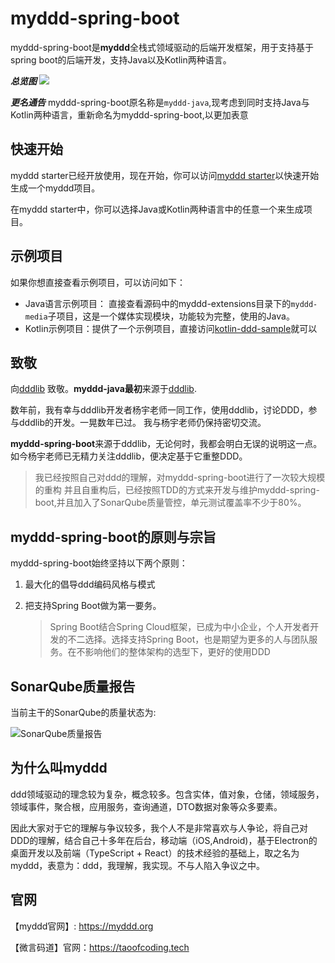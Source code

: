 # myddd-spring-boot

myddd-spring-boot是**myddd**全栈式领域驱动的后端开发框架，用于支持基于spring boot的后端开发，支持Java以及Kotlin两种语言。

***总览图***
![](https://images.taoofcoding.tech/2022/07/myddd-spring-boot-20220722.png)

***更名通告***
myddd-spring-boot原名称是`myddd-java`,现考虑到同时支持Java与Kotlin两种语言，重新命名为myddd-spring-boot,以更加表意

## 快速开始

myddd starter已经开放使用，现在开始，你可以访问[myddd starter](https://starter.myddd.org)以快速开始生成一个myddd项目。

在myddd starter中，你可以选择Java或Kotlin两种语言中的任意一个来生成项目。

## 示例项目

如果你想直接查看示例项目，可以访问如下：

* Java语言示例项目： 直接查看源码中的myddd-extensions目录下的`myddd-media`子项目，这是一个媒体实现模块，功能较为完整，使用的Java。
* Kotlin示例项目：提供了一个示例项目，直接访问[kotlin-ddd-sample](https://github.com/mydddOrg/kotlin-ddd-sample)就可以

## 致敬

向[dddlib](https://github.com/dayatang/dddlib) 致敬。**myddd-java最初**来源于[dddlib](https://github.com/dayatang/dddlib).

数年前，我有幸与dddlib开发者杨宇老师一同工作，使用dddlib，讨论DDD，参与dddlib的开发。一晃数年已过。
我与杨宇老师仍保持密切交流。

**myddd-spring-boot**来源于dddlib，无论何时，我都会明白无误的说明这一点。 如今杨宇老师已无精力关注dddlib，便决定基于它重整DDD。

> 我已经按照自己对ddd的理解，对myddd-spring-boot进行了一次较大规模的重构
> 并且自重构后，已经按照TDD的方式来开发与维护myddd-spring-boot,并且加入了SonarQube质量管控，单元测试覆盖率不少于80%。

## myddd-spring-boot的原则与宗旨

myddd-spring-boot始终坚持以下两个原则：

1. 最大化的倡导ddd编码风格与模式

2. 把支持Spring Boot做为第一要务。

   > Spring Boot结合Spring Cloud框架，已成为中小企业，个人开发者开发的不二选择。选择支持Spring Boot，也是期望为更多的人与团队服务。在不影响他们的整体架构的选型下，更好的使用DDD

## SonarQube质量报告

当前主干的SonarQube的质量状态为:

![SonarQube质量报告](https://images.taoofcoding.tech/2021/11/sonar-data-of-myddd-java-2.0.0-snapshot.png)


## 为什么叫myddd

ddd领域驱动的理念较为复杂，概念较多。包含实体，值对象，仓储，领域服务，领域事件，聚合根，应用服务，查询通道，DTO数据对象等众多要素。

因此大家对于它的理解与争议较多，我个人不是非常喜欢与人争论，将自己对DDD的理解，结合自己十多年在后台，移动端（iOS,Android)，基于Electron的桌面开发以及前端（TypeScript + React）的技术经验的基础上，取之名为myddd，表意为：ddd，我理解，我实现。不与人陷入争议之中。


## 官网

【myddd官网】: https://myddd.org

【微言码道】官网：https://taoofcoding.tech